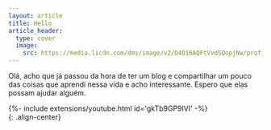 ```yaml
---
layout: article
title: Hello
article_header:
  type: cover
  image:
    src: https://media.licdn.com/dms/image/v2/D4D16AQFtVvdSQopjNw/profile-displaybackgroundimage-shrink_350_1400/profile-displaybackgroundimage-shrink_350_1400/0/1701791430059?e=1737590400&v=beta&t=HsiVkdn1qkMVE-TaGMAOmpCnqR-octlLsYzimjbjc-E
---
```


Olá, acho que já passou da hora de ter um blog e compartilhar um pouco das coisas que aprendi nessa vida e acho interessante.
Espero que elas possam ajudar alguém.


<div>{%- include extensions/youtube.html id='gkTb9GP9lVI' -%}</div>{: .align-center}
